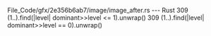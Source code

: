 File_Code/gfx/2e356b6ab7/image/image_after.rs --- Rust
309                 (1..).find(|level| dominant>>level <= 1).unwrap()                                                                                        309                 (1..).find(|level| dominant>>level == 0).unwrap()

